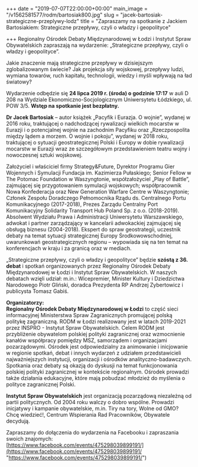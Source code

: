 +++
date = "2019-07-07T22:00:00+00:00"
main_image = "/v1562581577/rodm/bartosiak800.jpg"
slug = "jacek-bartosiak-strategiczne-przeplywy-lodz"
title = "Zapraszamy na spotkanie z Jackiem Bartosiakiem: Strategiczne przepływy, czyli o władzy i geopolityce"

+++
Regionalny Ośrodek Debaty Międzynarodowej w Łodzi i Instytut Spraw Obywatelskich zapraszają na wydarzenie: „Strategiczne przepływy, czyli o władzy i geopolityce”.

Jakie znaczenie mają strategiczne przepływy w dzisiejszym zglobalizowanym świecie? Jak projekcja siły wojskowej, przepływy ludzi, wymiana towarów, ruch kapitału, technologii, wiedzy i myśli wpływają na ład światowy?

Wydarzenie odbędzie się **24 lipca 2019 r. (środa) o godzinie 17:17** w auli D 208 na Wydziale Ekonomiczno-Socjologicznym Uniwersytetu Łódzkiego, ul. POW 3/5. **Wstęp na spotkanie jest bezpłatny.**

**Dr Jacek Bartosiak** – autor książek „Pacyfik i Eurazja. O wojnie”, wydanej w 2016 roku, traktującej o nadchodzącej rywalizacji wielkich mocarstw w Eurazji i o potencjalnej wojnie na zachodnim Pacyfiku oraz „Rzeczpospolita między lądem a morzem. O wojnie i pokoju”, wydanej w 2018 roku, traktującej o sytuacji geostrategicznej Polski i Europy w dobie rywalizacji mocarstw w Eurazji wraz ze szczegółowym przedstawieniem teatru wojny i nowoczesnej sztuki wojskowej.

Założyciel i właściciel firmy Strategy&Future, Dyrektor Programu Gier Wojennych i Symulacji Fundacja im. Kazimierza Pułaskiego; Senior Fellow w The Potomac Foundation w Waszyngtonie, współzałożyciel „Play of Battle”, zajmującej się przygotowaniem symulacji wojskowych; współpracownik Nowa Konfederacja oraz New Generation Warfare Centre w Waszyngtonie; Członek Zespołu Doradczego Pełnomocnika Rządu ds. Centralnego Portu Komunikacyjnego (2017-2018), Prezes Zarządu Centralny Port Komunikacyjny Solidarity Transport Hub Poland Sp. z o.o. (2018-2019). Absolwent Wydziału Prawa i Administracji Uniwersytetu Warszawskiego, adwokat i partner zarządzający w kancelarii adwokackiej zajmującej się obsługą biznesu (2004-2018). Ekspert do spraw geostrategii, uczestnik debaty na temat sytuacji strategicznej Europy Środkowowschodniej, uwarunkowań geostrategicznych regionu – wypowiada się na ten temat na konferencjach w kraju i za granicą oraz w mediach.

„Strategiczne przepływy, czyli o władzy i geopolityce” będzie **szóstą z 36. debat** i spotkań organizowanych przez Regionalny Ośrodek Debaty Międzynarodowej w Łodzi i Instytut Spraw Obywatelskich. W naszych debatach wzięli udział: m.in.: Wicepremier, Minister Kultury i Dziedzictwa Narodowego Piotr Gliński, doradca Prezydenta RP Andrzej Zybertowicz i publicysta Tomasz Gabiś.

**Organizatorzy:**  
**Regionalny Ośrodek Debaty Międzynarodowej w Łodzi** to część sieci informacyjnej Ministerstwa Spraw Zagranicznych promującej polską politykę zagraniczną. RODM w Łodzi realizowany jest w latach 2019-2021 przez INSPRO - Instytut Spraw Obywatelskich. Celem RODM jest przybliżenie obywatelom polskiej polityki zagranicznej oraz wzmocnienie kanałów współpracy pomiędzy MSZ, samorządem i organizacjami pozarządowymi. Ośrodek jest odpowiedzialny za animowanie i inicjowanie w regionie spotkań, debat i innych wydarzeń z udziałem przedstawicieli najważniejszych instytucji, organizacji i ośrodków analityczno-badawczych. Spotkania oraz debaty są okazją do dyskusji na temat funkcjonowania polskiej polityki zagranicznej w kontekście regionalnym. Ośrodek prowadzi także działania edukacyjne, które mają pobudzać młodzież do myślenia o polityce zagranicznej Polski.

**Instytut Spraw Obywatelskich** jest organizacją pozarządową niezależną od partii politycznych. Od 2004 roku walczy o dobro wspólne. Prowadzi inicjatywy i kampanie obywatelskie, m.in. Tiry na tory, Wolne od GMO? Chcę wiedzieć!, Centrum Wspierania Rad Pracowników, Obywatele decydują.

Zapraszamy do dołączenia do wydarzenia na Facebooku i zapraszania swoich znajomych:  
[https://www.facebook.com/events/475298039899191/](https://www.facebook.com/events/475298039899191/ "https://www.facebook.com/events/475298039899191/")